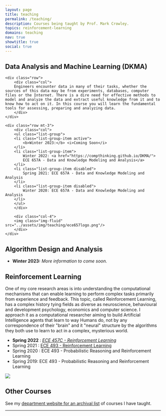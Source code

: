 ```yaml
---
layout: page
title: teaching
permalink: /teaching/
description: Courses being taught by Prof. Mark Crowley.
topics: reinforcement-learning
domains: teaching
nav: true
showtitle: true
social: true
---
```



<div class="container-fluid">
    <div class="row">
        <div class="col">
            <h2>Data Analysis and Machine Learning (DKMA)</h2>
        </div>
    </div>
    
    <div class="row">
        <div class="col">
        Engineers encounter data in many of their tasks, whether the sources of this data may be from experiments, databases, computer files or the Internet. There is a dire need for effective methods to model and analyze the data and extract useful knowledge from it and to know how to act on it. In this course you will learn the fundamental tools for assessing, preparing and analyzing data.
        </div>
    </div>
    
    <div class="row mt-3">
        <div class="col">
        <ul class="list-group">
        <li class="list-group-item active"> 
            <b>Winter 2023:</b> <i>Coming Soon</i>
        </li>
        <li class="list-group-item"> 
            Winter 2022: <a href="https://compthinking.github.io/DKMA/">
            ECE 657A - Data and Knowledge Modeling and Analysis</a>
        </li>
        <li class="list-group-item disabled"> 
            Spring 2021: ECE 657A - Data and Knowledge Modeling and Analysis
        </li>
        <li class="list-group-item disabled"> 
            Winter 2020: ECE 657A - Data and Knowledge Modeling and Analysis
        </li>
        </ul>
        </div>
        
        <div class="col-4">
        <img class="img-fluid" src="../assets/img/teaching/ece657logo.png"/>
        </div>
    </div>

<div class="row mt-4">
<h2>Algorithm Design and Analysis</h2>
<ul><li><b>Winter 2023:</b> <i>More information to come soon.</i></li></ul>
</div>

<div class="row mt-4">
<h2>Reinforcement Learning</h2>
</div>

<div class="row">
One of my core research areas is into understanding the computational mechanisms that can enable learning to perform complex tasks primarily from experience and feedback. This topic, called Reinforcement Learning, has a complex history tying fields as diverse as neuroscience, behavioural and development psychology, economics and computer science. I approach it as a computational researcher aiming to build Artificial Intelligence agents that learn to way Humans do, not by any correspondence of their "brain" and it "neural" structure by the algorithms they both use to learn to act in a complex, mysterious world.
</div>

<div class="row mt-3">
    <div class="col">
        <ul class="list-group">
            <li class="list-group-item"> <b>Spring 2022</b> : 
                <i><a  href="/rlcourse/">ECE 457C - Reinforcement Learning</a></i>
            </li>
            <li class="list-group-item"> Spring 2021 : 
                <a href="/rlcourseS21/">ECE 493 - Reinforcement Learning</a>
            </li>
            <li class="list-group-item disabled"> 
                Spring 2020 : ECE 493 - Probabilistic Reasoning and Reinforcement Learning
            </li>
            <li class="list-group-item disabled"> 
                Spring 2019: ECE 493 - Probabilistic Reasoning and Reinforcement Learning
            </li>
        </ul>
    </div>
    <div class="col-4">
    <img  class="img-fluid" src="../assets/img/teaching/ece493-logo.png">
    </div>
</div>

<div class="row mt-4"> <div class="col">
<h2>Other Courses</h2>
</div> </div>

<div class="row> <div class="col">
See my <a href="https://uwaterloo.ca/scholar/mcrowley/classes">department website for an archival list</a> of courses I have taught.
</div> </div>

</div>
<hr>

